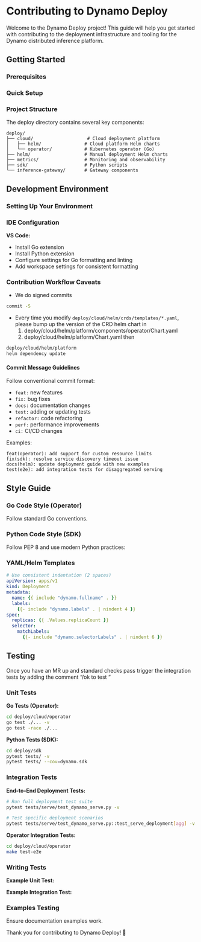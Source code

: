 # Contributing to Dynamo Deploy

Welcome to the Dynamo Deploy project! This guide will help you get started with contributing to the deployment infrastructure and tooling for the Dynamo distributed inference platform.

## Getting Started

### Prerequisites


### Quick Setup

### Project Structure

The deploy directory contains several key components:

```
deploy/
├── cloud/                    # Cloud deployment platform
│   ├── helm/                # Cloud platform Helm charts
│   └── operator/            # Kubernetes operator (Go)
├── helm/                    # Manual deployment Helm charts
├── metrics/                 # Monitoring and observability
├── sdk/                     # Python scripts
└── inference-gateway/       # Gateway components
```

## Development Environment

### Setting Up Your Environment


### IDE Configuration

**VS Code:**

- Install Go extension
- Install Python extension
- Configure settings for Go formatting and linting
- Add workspace settings for consistent formatting

### Contribution Workflow Caveats

- We do signed commits

```bash
commit -S
```

- Every time you modify `deploy/cloud/helm/crds/templates/*.yaml`, please bump up the version of the CRD helm chart in
    1. deploy/cloud/helm/platform/components/operator/Chart.yaml
    2. deploy/cloud/helm/platform/Chart.yaml
then

```bash
deploy/cloud/helm/platform
helm dependency update
```

#### Commit Message Guidelines

Follow conventional commit format:

- `feat:` new features
- `fix:` bug fixes
- `docs:` documentation changes
- `test:` adding or updating tests
- `refactor:` code refactoring
- `perf:` performance improvements
- `ci:` CI/CD changes

Examples:

```
feat(operator): add support for custom resource limits
fix(sdk): resolve service discovery timeout issue
docs(helm): update deployment guide with new examples
test(e2e): add integration tests for disaggregated serving
```

## Style Guide

### Go Code Style (Operator)

Follow standard Go conventions.


### Python Code Style (SDK)

Follow PEP 8 and use modern Python practices:


### YAML/Helm Templates

```yaml
# Use consistent indentation (2 spaces)
apiVersion: apps/v1
kind: Deployment
metadata:
  name: {{ include "dynamo.fullname" . }}
  labels:
    {{- include "dynamo.labels" . | nindent 4 }}
spec:
  replicas: {{ .Values.replicaCount }}
  selector:
    matchLabels:
      {{- include "dynamo.selectorLabels" . | nindent 6 }}
```

## Testing

Once you have an MR up and standard checks pass trigger the integration tests by adding the comment “/ok to test <COMMIT-ID> “


### Unit Tests

**Go Tests (Operator):**

```bash
cd deploy/cloud/operator
go test ./... -v
go test -race ./...
```

**Python Tests (SDK):**

```bash
cd deploy/sdk
pytest tests/ -v
pytest tests/ --cov=dynamo.sdk
```

### Integration Tests

**End-to-End Deployment Tests:**

```bash
# Run full deployment test suite
pytest tests/serve/test_dynamo_serve.py -v

# Test specific deployment scenarios
pytest tests/serve/test_dynamo_serve.py::test_serve_deployment[agg] -v
```

**Operator Integration Tests:**

```bash
cd deploy/cloud/operator
make test-e2e
```

### Writing Tests

**Example Unit Test:**

**Example Integration Test:**


### Examples Testing

Ensure documentation examples work.


Thank you for contributing to Dynamo Deploy! 🚀
